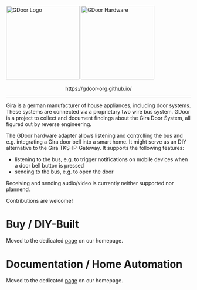<img src="https://gdoor-org.github.io/assets/images/logo.png" alt="GDoor Logo" width=200>
<img src="https://gdoor-org.github.io/assets/images/doc-3d.png" alt="GDoor Hardware" width=200>
<p align="center">
  https://gdoor-org.github.io/
</p>

_________________

Gira is a german manufacturer of house appliances, including door systems.
These systems are connected via a proprietary two wire bus system.
GDoor is a project to collect and document findings about the Gira Door System, all figured out by reverse engineering.

The GDoor hardware adapter allows listening and controlling the bus and e.g. integrating a Gira door bell into a smart home. It might serve as an DIY alternative to the Gira TKS-IP-Gateway. It supports the following features:

- listening to the bus, e.g. to trigger notifications on mobile devices when a door bell button is pressed
- sending to the bus, e.g. to open the door

Receiving and sending audio/video is currently neither supported nor plannend.

Contributions are welcome!

# Buy / DIY-Built
Moved to the dedicated [page](https://gdoor-org.github.io/buy.html) on our homepage.

# Documentation / Home Automation
Moved to the dedicated [page](https://gdoor-org.github.io/documentation/getting-started.html) on our homepage.